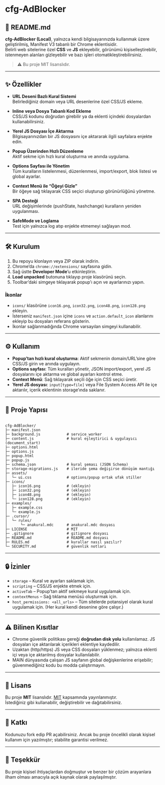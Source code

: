 # cfg-AdBlocker

## 📝 README.md

**cfg-AdBlocker (Local)**, yalnızca kendi bilgisayarınızda kullanmak üzere geliştirilmiş, Manifest V3 tabanlı bir Chrome eklentisidir.  
Belirli web sitelerine özel **CSS** ve **JS** ekleyebilir, görünümü kişiselleştirebilir, istenmeyen alanları gizleyebilir ve bazı işleri otomatikleştirebilirsiniz.

> ⚠️ Bu proje MIT lisanslıdır.

---

## ✨ Özellikler

- **URL Deseni Bazlı Kural Sistemi**  
  Belirlediğiniz domain veya URL desenlerine özel CSS/JS ekleme.

- **Inline veya Dosya Tabanlı Kod Ekleme**  
  CSS/JS kodunu doğrudan girebilir ya da eklenti içindeki dosyalardan kullanabilirsiniz.

- **Yerel JS Dosyası İçe Aktarma**  
  Bilgisayarınızdan bir JS dosyasını içe aktararak ilgili sayfalara enjekte edin.

- **Popup Üzerinden Hızlı Düzenleme**  
  Aktif sekme için hızlı kural oluşturma ve anında uygulama.

- **Options Sayfası ile Yönetim**  
  Tüm kuralların listelenmesi, düzenlenmesi, import/export, blok listesi ve global ayarlar.

- **Context Menü ile “Öğeyi Gizle”**  
  Bir öğeye sağ tıklayarak CSS seçici oluşturup görünürlüğünü yönetme.

- **SPA Desteği**  
  URL değişimlerinde (pushState, hashchange) kuralların yeniden uygulanması.

- **SafeMode ve Loglama**  
  Test için yalnızca log atıp enjekte etmemeyi sağlayan mod.

---

## 🛠 Kurulum

1. Bu repoyu klonlayın veya ZIP olarak indirin.  
2. Chrome’da `chrome://extensions/` sayfasına gidin.  
3. Sağ üstte **Developer Mode**’u etkinleştirin.  
4. **Load unpacked** butonuna tıklayıp proje klasörünü seçin.  
5. Toolbar’daki simgeye tıklayarak popup’ı açın ve ayarlarınızı yapın.

### İkonlar
- `icons/` klasörüne `icon16.png`, `icon32.png`, `icon48.png`, `icon128.png` ekleyin.  
- İsterseniz `manifest.json` içine `icons` ve `action.default_icon` alanlarını ekleyip bu dosyaları referans gösterin.  
- İkonlar sağlanmadığında Chrome varsayılan simgeyi kullanabilir.

---

## ⚙️ Kullanım

- **Popup’tan hızlı kural oluşturma**: Aktif sekmenin domain/URL’sine göre CSS/JS girin ve anında uygulayın.  
- **Options sayfası**: Tüm kuralları yönetir, JSON import/export, yerel JS dosyalarını içe aktarma ve global ayarları kontrol etme.  
- **Context Menü**: Sağ tıklayarak seçili öğe için CSS seçici üretir.  
- **Yerel JS dosyası**: `input[type=file]` veya File System Access API ile içe aktarılır, içerik eklentinin storage’ında saklanır.  

---

## 📂 Proje Yapısı

```

cfg-AdBlocker/
├─ manifest.json
├─ background.js            # service_worker
├─ content.js               # kural eşleştirici & uygulayıcı (document_start)
├─ options.html
├─ options.js
├─ popup.html
├─ popup.js
├─ schema.json              # kural şeması (JSON Schema)
├─ storage-migrations.js    # ileride şema değişirse dönüşüm mantığı
├─ assets/
│  └─ ui.css                # options/popup ortak ufak stiller
├─ icons/
│  ├─ icon16.png            # (ekleyin)
│  ├─ icon32.png            # (ekleyin)
│  ├─ icon48.png            # (ekleyin)
│  └─ icon128.png           # (ekleyin)
├─ examples/
│  ├─ example.css
│  └─ example.js
├─ .cursor/
│  └─ rules/
│      └─ anakural.mdc      # anakural.mdc dosyası
├─ LICENSE                  # MIT
├─ .gitignore               # gitignore dosyası
├─ README.md                # README.md dosyası
├─ RULES.md                 # kurallar nasıl yazılır?
└─ SECURITY.md              # güvenlik notları

```

---

## 🔒 İzinler

- `storage` – Kural ve ayarları saklamak için.  
- `scripting` – CSS/JS enjekte etmek için.  
- `activeTab` – Popup’tan aktif sekmeye kural uygulamak için.  
- `contextMenus` – Sağ tıklama menüsü oluşturmak için.  
- `host_permissions: <all_urls>` – Tüm sitelerde potansiyel olarak kural uygulamak için. (Her kural kendi desenine göre çalışır.)

---

## ⚠️ Bilinen Kısıtlar

- Chrome güvenlik politikası gereği **doğrudan disk yolu** kullanılamaz. JS dosyaları içe aktarılarak içerikleri eklentiye kaydedilir.  
- Uzaktan (http/https) JS veya CSS dosyaları yüklenmez; yalnızca eklenti içi veya içe aktarılmış dosyalar kullanılabilir.  
- MAIN dünyasında çalışan JS sayfanın global değişkenlerine erişebilir; güvenmediğiniz kodu bu modda çalıştırmayın.  

---

## 📜 Lisans

Bu proje **MIT** lisanslıdır. [MIT](LICENSE) kapsamında yayınlanmıştır.  
İstediğiniz gibi kullanabilir, değiştirebilir ve dağıtabilirsiniz.

---

## 📝 Katkı

Kodunuzu fork edip PR açabilirsiniz. Ancak bu proje öncelikli olarak kişisel kullanım için yazılmıştır; stabilite garantisi verilmez.

---

## 🙏 Teşekkür

Bu proje kişisel ihtiyaçlardan doğmuştur ve benzer bir çözüm arayanlara ilham olması amacıyla açık kaynak olarak paylaşılmıştır.

